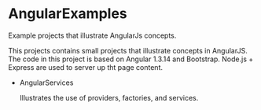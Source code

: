# AngularExamples
Example projects that illustrate AngularJs concepts.

This projects contains small projects that illustrate concepts
in AngularJS.  The code in this project is based on Angular 1.3.14
and Bootstrap.  Node.js + Express are used to server up tht page
content.

* AngularServices

  Illustrates the use of providers, factories, and services.

